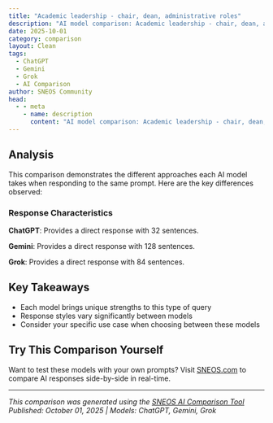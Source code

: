 ```yaml
---
title: "Academic leadership - chair, dean, administrative roles"
description: "AI model comparison: Academic leadership - chair, dean, administrative roles..."
date: 2025-10-01
category: comparison
layout: Clean
tags:
  - ChatGPT
  - Gemini
  - Grok
  - AI Comparison
author: SNEOS Community
head:
  - - meta
    - name: description
      content: "AI model comparison: Academic leadership - chair, dean, administrative roles..."
---
```


<ChatComparison
  title="Academic leadership - chair, dean, administrative roles"
  prompt="Academic leadership - chair, dean, administrative roles"
  :responses='{
    "ChatGPT": "Certainly! Here\u2019s an overview of academic leadership roles such as Chair, Dean, and other administrative positions within academia:\n\n### Academic Leadership Roles\n\n#### 1. Department Chair (or Head)\n- **Role:** Oversees a specific academic department within a college or university.\n- **Responsibilities:**\n  - Manage faculty recruitment, promotion, and development.\n  - Coordinate curriculum development and academic programs.\n  - Oversee departmental budgeting and resource allocation.\n  - Represent the department in college or university meetings.\n  - Facilitate communication between faculty, administration, and students.\n  - Handle scheduling of courses and assignments.\n- **Typical Term:** Often appointed for 3-5 years, renewable.\n- **Skills Needed:** Leadership, communication, organizational management, conflict resolution.\n\n#### 2. Dean\n- **Role:** Leads a college, school, or faculty (a larger academic unit than a department).\n- **Responsibilities:**\n  - Provide strategic vision and academic leadership.\n  - Oversee multiple departments or programs.\n  - Manage budget and fundraising efforts.\n  - Promote faculty development and research initiatives.\n  - Enhance student experience and academic quality.\n  - Represent the college/school within the university and externally.\n- **Typical Term:** 3-5 years, often renewable.\n- **Skills Needed:** Strategic planning, financial acumen, diplomacy, academic credibility, stakeholder engagement.\n\n#### 3. Other Administrative Roles\n\n- **Provost or Vice President for Academic Affairs**\n  - Oversees all academic programs and policies university-wide.\n  - Reports directly to the President.\n  - Focuses on academic integrity, institutional accreditation, and faculty affairs.\n\n- **Associate Dean or Assistant Dean**\n  - Supports the Dean in specific areas like academic affairs, research, student services, or administration.\n\n- **Program Director/Coordinator**\n  - Manages a particular academic program or initiative.\n  - Coordinates curriculum, faculty, and student matters within the program.\n\n- **Director of Research, Graduate Studies, or Undergraduate Studies**\n  - Oversees research activities, graduate education, or undergraduate programs respectively within departments or schools.\n\n### Summary\nAcademic leadership positions involve balancing administrative duties with academic priorities, supporting faculty and students, and contributing to the institution\u2019s mission and goals. Leadership effectiveness relies on strong communication, vision, and the ability to foster collaboration.\n\nIf you want, I can provide detailed examples or advice on how to succeed in each role!",
    "Gemini": "Okay, let\u0027s break down the different aspects of academic leadership roles like chair, dean, and other administrative positions.  I\u0027ll cover responsibilities, qualifications, challenges, and related resources.\n\n**1. Chair (Department Chair/Head)**\n\n*   **What they do:**  The chair is the administrative and academic leader of a department within a college or university. This position is typically held by a faculty member who is elected or appointed.\n\n*   **Responsibilities:**\n    *   **Academic Leadership:**\n        *   Developing and maintaining the department\u0027s academic programs (curriculum, new courses, etc.).\n        *   Ensuring the quality of teaching and research.\n        *   Promoting innovation in teaching and research.\n        *   Mentoring faculty, especially junior faculty.\n        *   Conducting performance reviews of faculty and staff.\n    *   **Personnel Management:**\n        *   Overseeing faculty hiring, promotion, tenure, and retention.\n        *   Addressing faculty and staff concerns.\n        *   Managing staff within the department.\n        *   Resolving conflicts within the department.\n    *   **Financial Management:**\n        *   Managing the department\u0027s budget.\n        *   Seeking external funding through grants and other sources.\n        *   Allocating resources effectively within the department.\n    *   **Administrative Tasks:**\n        *   Representing the department to the college/university administration.\n        *   Implementing university policies at the department level.\n        *   Preparing reports and data for the college/university.\n        *   Managing departmental facilities and resources.\n        *   Scheduling classes and assigning teaching responsibilities.\n    *   **External Relations:**\n        *   Building relationships with other departments and institutions.\n        *   Representing the department to external stakeholders (alumni, industry partners, etc.).\n        *   Leading fundraising efforts.\n\n*   **Qualifications:**\n    *   Typically a tenured professor within the department.\n    *   Strong academic record (teaching, research, service).\n    *   Demonstrated leadership abilities.\n    *   Excellent communication and interpersonal skills.\n    *   Organizational and management skills.\n    *   Understanding of university policies and procedures.\n    *   Ability to work collaboratively.\n\n*   **Challenges:**\n    *   Balancing administrative duties with teaching and research.\n    *   Managing competing interests within the department.\n    *   Making difficult decisions (e.g., personnel decisions, budget cuts).\n    *   Dealing with conflict.\n    *   Maintaining morale.\n    *   Responding to external pressures (e.g., budget constraints, accreditation requirements).\n    *   Supporting faculty development in a rapidly changing academic landscape.\n\n**2. Dean (College Dean/School Dean)**\n\n*   **What they do:**  The dean is the chief administrative officer of a college or school within a university (e.g., College of Arts and Sciences, School of Engineering, School of Medicine).\n\n*   **Responsibilities:**\n    *   **Strategic Leadership:**\n        *   Developing and implementing the college\u0027s/school\u0027s strategic plan.\n        *   Setting priorities for the college/school.\n        *   Leading fundraising efforts.\n    *   **Academic Leadership:**\n        *   Overseeing the academic programs within the college/school.\n        *   Ensuring the quality of teaching and research.\n        *   Promoting interdisciplinary collaboration.\n        *   Recruiting and retaining outstanding faculty.\n    *   **Financial Management:**\n        *   Managing the college\u0027s/school\u0027s budget.\n        *   Allocating resources to departments and programs.\n        *   Seeking external funding through grants, gifts, and other sources.\n    *   **Personnel Management:**\n        *   Overseeing faculty hiring, promotion, tenure, and retention within the college/school.\n        *   Addressing faculty and staff concerns.\n        *   Working with department chairs to ensure effective departmental management.\n    *   **External Relations:**\n        *   Representing the college/school to the university administration, alumni, donors, and the broader community.\n        *   Building relationships with other institutions and organizations.\n        *   Promoting the college\u0027s/school\u0027s reputation.\n    *   **Compliance and Accreditation:**\n        *   Ensuring compliance with university policies, state regulations, and accreditation standards.\n\n*   **Qualifications:**\n    *   Typically a distinguished scholar with a strong academic record.\n    *   Extensive administrative experience.\n    *   Demonstrated leadership abilities.\n    *   Excellent communication and interpersonal skills.\n    *   Strong financial management skills.\n    *   Understanding of university governance and policies.\n    *   Visionary thinking and strategic planning skills.\n    *   Fundraising experience.\n\n*   **Challenges:**\n    *   Balancing the needs of diverse departments and programs.\n    *   Managing complex budgets and resource allocation.\n    *   Navigating university politics and bureaucracy.\n    *   Fundraising in a competitive environment.\n    *   Maintaining the college\u0027s/school\u0027s reputation and competitiveness.\n    *   Adapting to changing trends in higher education.\n    *   Supporting faculty development and research initiatives.\n    *   Promoting diversity, equity, and inclusion within the college/school.\n\n**3. Other Administrative Roles (Examples)**\n\n*   **Provost/Vice President for Academic Affairs:**  The chief academic officer of the university, responsible for overseeing all academic programs and faculty.\n*   **Associate Dean:**  Assists the dean with specific areas of responsibility (e.g., research, student affairs, graduate studies).\n*   **Assistant Dean:**  Similar to Associate Dean, often with more focused responsibilities.\n*   **Director (of a Center, Institute, Program):**  Leads a specific center, institute, or program within the university.\n*   **Vice Provost/Vice President for Research:**  Responsible for overseeing research activities at the university.\n*   **Chief Information Officer (CIO):**  Responsible for overseeing information technology services at the university.\n*   **Chief Financial Officer (CFO):** Responsible for overseeing the financial operations of the university.\n*   **General Counsel:** The university\u0027s chief legal officer.\n*   **President:** The Chief executive officer of the university.\n\n*   **Responsibilities:** These roles will have very specific responsibilities based on their area of focus. They all are still involved in high-level administration, strategic planning, and policy decisions.\n\n*   **Qualifications:** Requirements vary greatly depending on the role.  Advanced degrees and experience in the relevant area are crucial.\n\n*   **Challenges:** Again, this depends on the role, but common challenges include budget constraints, competing priorities, and the need to adapt to rapidly changing technology and societal needs.\n\n**Key Considerations for ALL Academic Leadership Roles:**\n\n*   **Leadership Style:**  Different leadership styles (e.g., transformational, servant leadership, democratic) can be effective in different situations.  It\u0027s important to be aware of your own leadership style and to adapt it as needed.\n*   **Communication:**  Clear and effective communication is essential for all academic leaders.  This includes written and verbal communication, as well as listening skills.\n*   **Collaboration:**  Academic leadership is often a collaborative process.  It\u0027s important to be able to work effectively with faculty, staff, students, and other stakeholders.\n*   **Ethics:**  Academic leaders must adhere to the highest ethical standards.\n*   **Advocacy:** Academic leaders advocate for their departments, colleges, or universities to both internal and external stakeholders.\n*   **Vision:** Developing and articulating a clear vision for the future is essential for effective academic leadership.\n*   **Strategic thinking:** Leaders need to be able to see the big picture and to develop strategic plans to achieve their goals.\n*   **Adaptability:** Higher education is constantly changing, so academic leaders must be adaptable and able to respond to new challenges and opportunities.\n*   **Diversity, Equity, and Inclusion (DEI):** Today, this is a huge component.  Creating inclusive environments and promoting diverse perspectives is a major focus.\n\n**Resources:**\n\n*   **Academic Leadership Programs:**  Many universities and professional organizations offer programs designed to develop academic leadership skills.\n*   **Journals and Books:**  There are many journals and books that focus on academic leadership.  A quick search on Google Scholar or Amazon will turn up numerous resources.  Examples: _The Chronicle of Higher Education_, _Inside Higher Ed_, _Change: The Magazine of Higher Learning_.\n*   **Professional Organizations:**\n    *   American Council on Education (ACE)\n    *   American Association of University Professors (AAUP)\n    *   Various discipline-specific organizations often have leadership development programs (e.g., American Chemical Society).\n*   **Mentoring:**  Seek out mentors who have experience in academic leadership.\n*   **Conferences:** Attend conferences related to higher education leadership.\n*   **Institutional Resources:** Many universities offer internal leadership development programs for faculty and staff.\n\n**In summary, academic leadership roles are complex and demanding, but they can also be rewarding.  Effective academic leaders are visionary, strategic, and collaborative, and they are committed to promoting excellence in teaching, research, and service.**\n\nIf you have any more specific questions about particular roles, responsibilities, or resources, feel free to ask! I can also help with things like sample interview questions for these roles, or advice on preparing for such a position.\n",
    "Grok": "Academic leadership encompasses roles such as department chair, dean, and other administrative positions within educational institutions like universities and colleges. These roles are critical in shaping the academic, strategic, and operational direction of their respective units or institutions. Below is an overview of these roles, their responsibilities, and the skills required to succeed in academic leadership, along with some challenges and considerations.\n\n---\n\n### **Key Academic Leadership Roles**\n\n1. **Department Chair**\n   - **Overview**: A department chair leads a specific academic department (e.g., Department of Biology or Department of English) within a college or university. They are often faculty members who take on administrative responsibilities while maintaining some teaching or research duties.\n   - **Responsibilities**:\n     - Oversee curriculum development and ensure alignment with institutional goals.\n     - Manage departmental budgets and resources.\n     - Supervise faculty and staff, including hiring, evaluations, and mentoring.\n     - Mediate conflicts and foster a collaborative departmental culture.\n     - Represent the department in wider institutional matters.\n   - **Skills Needed**:\n     - Strong interpersonal and conflict-resolution skills.\n     - Budget management and strategic planning.\n     - Ability to balance teaching/research with administrative duties.\n\n2. **Dean**\n   - **Overview**: A dean typically oversees an entire college or school within a university (e.g., College of Arts and Sciences, School of Business). They report to higher administration, such as a provost or president, and act as a bridge between faculty and senior leadership.\n   - **Responsibilities**:\n     - Develop and implement strategic plans for the college/school.\n     - Manage budgets, fundraising, and alumni relations.\n     - Oversee academic programs, accreditation, and faculty development.\n     - Advocate for the college/school within the university and externally.\n     - Address student concerns and ensure a high-quality educational environment.\n   - **Skills Needed**:\n     - Visionary leadership and strategic thinking.\n     - Fundraising and relationship-building with stakeholders.\n     - Deep understanding of academic policies and higher education trends.\n\n3. **Administrative Roles (e.g., Provost, Vice President, Registrar)**\n   - **Overview**: These roles focus on broader institutional leadership and operations. A provost, for instance, is often the chief academic officer, while a registrar manages student records and enrollment processes.\n   - **Responsibilities** (varies by position):\n     - Provost: Oversee academic affairs, faculty development, and curriculum across the institution.\n     - Vice President (e.g., for Student Affairs): Manage non-academic areas like student life, diversity initiatives, or campus operations.\n     - Registrar: Ensure compliance with academic policies, manage course scheduling, and maintain student records.\n   - **Skills Needed**:\n     - High-level organizational and decision-making skills.\n     - Expertise in policy development and regulatory compliance.\n     - Ability to work collaboratively across multiple units.\n\n---\n\n### **Key Skills for Academic Leadership**\nRegardless of the specific role, academic leaders must possess a blend of academic, administrative, and interpersonal skills:\n- **Communication**: Effectively communicate with faculty, students, staff, and external stakeholders.\n- **Strategic Thinking**: Develop long-term goals for academic excellence and institutional growth.\n- **Conflict Resolution**: Navigate disagreements among faculty, students, or staff with fairness and diplomacy.\n- **Financial Acumen**: Manage budgets, allocate resources, and sometimes secure funding through grants or donations.\n- **Adaptability**: Respond to changing trends in higher education, such as online learning, diversity initiatives, or budget constraints.\n- **Mentorship**: Support faculty and staff development while fostering a positive academic environment.\n\n---\n\n### **Challenges in Academic Leadership**\n1. **Balancing Roles**: Especially for department chairs, balancing administrative duties with teaching and research can be difficult.\n2. **Resource Constraints**: Many institutions face budget cuts, requiring leaders to make tough decisions about program funding or staffing.\n3. **Diverse Stakeholders**: Leaders must address the needs of students, faculty, staff, donors, and sometimes government or accreditation bodies.\n4. **Change Management**: Implementing new policies (e.g., diversity initiatives or technology integration) often meets resistance.\n5. **Time Commitment**: Administrative roles often demand long hours, leaving little time for personal research or teaching passions.\n\n---\n\n### **Path to Academic Leadership**\n1. **Start as Faculty**: Most academic leaders begin as professors, gaining experience in teaching, research, and service.\n2. **Take on Smaller Roles**: Serve on committees, lead program initiatives, or act as an associate chair to build leadership experience.\n3. **Professional Development**: Participate in leadership training programs, such as those offered by the American Council on Education (ACE) or Harvard\u2019s Institute for Educational Management.\n4. **Networking**: Build relationships within and outside your institution to gain visibility and learn from experienced leaders.\n5. **Advanced Degrees**: While not always required, degrees like an Ed.D. or Ph.D. in Higher Education Administration can be beneficial for senior roles.\n\n---\n\n### **Considerations for Aspiring Academic Leaders**\n- **Motivation**: Reflect on why you want a leadership role. Is it to effect change, support others, or advance your career?\n- **Institutional Culture**: Understand the values and challenges of your institution before stepping into a leadership role.\n- **Work-Life Balance**: Be prepared for the demands of the role and consider how it aligns with personal priorities.\n- **Impact on Research/Teaching**: Leadership roles may reduce time for scholarly work, so plan accordingly.\n\n---\n\nAcademic leadership roles are rewarding for those passionate about shaping the future of education, but they require a unique skill set and a commitment to navigating complex challenges. If you\u0027re considering such a role, seek mentorship from current leaders, assess institutional needs, and prepare for a dynamic yet impactful career path.\n\nWould you like more specific information about a particular role (e.g., becoming a department chair) or resources for professional development in academic leadership?"
  }'
  published-date="12:31"
/>

## Analysis

This comparison demonstrates the different approaches each AI model takes when responding to the same prompt. Here are the key differences observed:

### Response Characteristics

**ChatGPT**: Provides a direct response with 32 sentences. 

**Gemini**: Provides a direct response with 128 sentences. 

**Grok**: Provides a direct response with 84 sentences. 

## Key Takeaways

- Each model brings unique strengths to this type of query
- Response styles vary significantly between models
- Consider your specific use case when choosing between these models

## Try This Comparison Yourself

Want to test these models with your own prompts? Visit [SNEOS.com](https://sneos.com) to compare AI responses side-by-side in real-time.

---

*This comparison was generated using the [SNEOS AI Comparison Tool](https://sneos.com)*
*Published: October 01, 2025 | Models: ChatGPT, Gemini, Grok*
